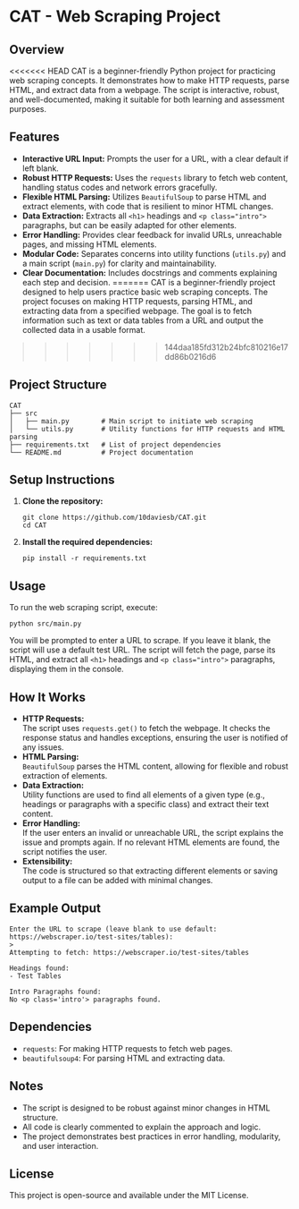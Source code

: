 # CAT - Web Scraping Project

## Overview
<<<<<<< HEAD
CAT is a beginner-friendly Python project for practicing web scraping concepts. It demonstrates how to make HTTP requests, parse HTML, and extract data from a webpage. The script is interactive, robust, and well-documented, making it suitable for both learning and assessment purposes.

## Features
- **Interactive URL Input:** Prompts the user for a URL, with a clear default if left blank.
- **Robust HTTP Requests:** Uses the `requests` library to fetch web content, handling status codes and network errors gracefully.
- **Flexible HTML Parsing:** Utilizes `BeautifulSoup` to parse HTML and extract elements, with code that is resilient to minor HTML changes.
- **Data Extraction:** Extracts all `<h1>` headings and `<p class="intro">` paragraphs, but can be easily adapted for other elements.
- **Error Handling:** Provides clear feedback for invalid URLs, unreachable pages, and missing HTML elements.
- **Modular Code:** Separates concerns into utility functions (`utils.py`) and a main script (`main.py`) for clarity and maintainability.
- **Clear Documentation:** Includes docstrings and comments explaining each step and decision.
=======
CAT is a beginner-friendly project designed to help users practice basic web scraping concepts. The project focuses on making HTTP requests, parsing HTML, and extracting data from a specified webpage. The goal is to fetch information such as text or data tables from a URL and output the collected data in a usable format.
>>>>>>> 144daa185fd312b24bfc810216e17dd86b0216d6

## Project Structure
```
CAT
├── src
│   ├── main.py        # Main script to initiate web scraping
│   └── utils.py       # Utility functions for HTTP requests and HTML parsing
├── requirements.txt   # List of project dependencies
└── README.md          # Project documentation
```

## Setup Instructions
1. **Clone the repository:**
   ```
   git clone https://github.com/10daviesb/CAT.git
   cd CAT
   ```

2. **Install the required dependencies:**
   ```
   pip install -r requirements.txt
   ```

## Usage
To run the web scraping script, execute:
```
python src/main.py
```
You will be prompted to enter a URL to scrape. If you leave it blank, the script will use a default test URL. The script will fetch the page, parse its HTML, and extract all `<h1>` headings and `<p class="intro">` paragraphs, displaying them in the console.

## How It Works
- **HTTP Requests:**  
  The script uses `requests.get()` to fetch the webpage. It checks the response status and handles exceptions, ensuring the user is notified of any issues.
- **HTML Parsing:**  
  `BeautifulSoup` parses the HTML content, allowing for flexible and robust extraction of elements.
- **Data Extraction:**  
  Utility functions are used to find all elements of a given type (e.g., headings or paragraphs with a specific class) and extract their text content.
- **Error Handling:**  
  If the user enters an invalid or unreachable URL, the script explains the issue and prompts again. If no relevant HTML elements are found, the script notifies the user.
- **Extensibility:**  
  The code is structured so that extracting different elements or saving output to a file can be added with minimal changes.

## Example Output
```
Enter the URL to scrape (leave blank to use default: https://webscraper.io/test-sites/tables):
> 
Attempting to fetch: https://webscraper.io/test-sites/tables

Headings found:
- Test Tables

Intro Paragraphs found:
No <p class='intro'> paragraphs found.
```

## Dependencies
- `requests`: For making HTTP requests to fetch web pages.
- `beautifulsoup4`: For parsing HTML and extracting data.

## Notes
- The script is designed to be robust against minor changes in HTML structure.
- All code is clearly commented to explain the approach and logic.
- The project demonstrates best practices in error handling, modularity, and user interaction.

## License
This project is open-source and available under the MIT License.
